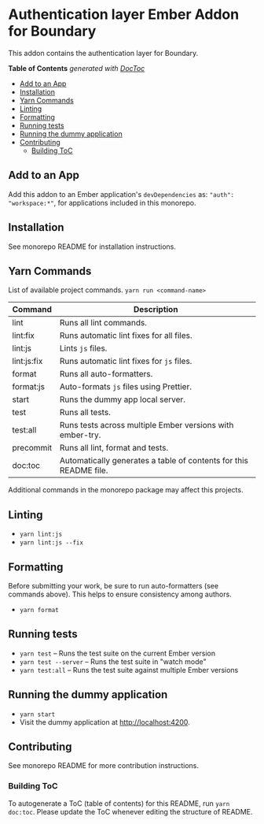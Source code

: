 # Authentication layer Ember Addon for Boundary

This addon contains the authentication layer for Boundary.

<!-- START doctoc generated TOC please keep comment here to allow auto update -->
<!-- DON'T EDIT THIS SECTION, INSTEAD RE-RUN doctoc TO UPDATE -->
**Table of Contents**  *generated with [DocToc](https://github.com/thlorenz/doctoc)*

- [Add to an App](#add-to-an-app)
- [Installation](#installation)
- [Yarn Commands](#yarn-commands)
- [Linting](#linting)
- [Formatting](#formatting)
- [Running tests](#running-tests)
- [Running the dummy application](#running-the-dummy-application)
- [Contributing](#contributing)
  - [Building ToC](#building-toc)

<!-- END doctoc generated TOC please keep comment here to allow auto update -->

## Add to an App

Add this addon to an Ember application's `devDependencies` as:
`"auth": "workspace:*"`, for applications included in this monorepo.

## Installation

See monorepo README for installation instructions.

## Yarn Commands

List of available project commands.  `yarn run <command-name>`

| Command | Description |
| ------- | ----------- |
| lint | Runs all lint commands. |
| lint:fix | Runs automatic lint fixes for all files. |
| lint:js | Lints `js` files. |
| lint:js:fix | Runs automatic lint fixes for `js` files. |
| format | Runs all auto-formatters. |
| format:js | Auto-formats `js` files using Prettier. |
| start | Runs the dummy app local server. |
| test | Runs all tests. |
| test:all | Runs tests across multiple Ember versions with ember-try. |
| precommit | Runs all lint, format and tests. |
| doc:toc | Automatically generates a table of contents for this README file. |

Additional commands in the monorepo package may affect this projects.

## Linting

* `yarn lint:js`
* `yarn lint:js --fix`

## Formatting

Before submitting your work, be sure to run auto-formatters
(see commands above).  This helps to ensure consistency among authors.

* `yarn format`

## Running tests

* `yarn test` – Runs the test suite on the current Ember version
* `yarn test --server` – Runs the test suite in "watch mode"
* `yarn test:all` – Runs the test suite against multiple Ember versions

## Running the dummy application

* `yarn start`
* Visit the dummy application at [http://localhost:4200](http://localhost:4200).

## Contributing

See monorepo README for more contribution instructions.

### Building ToC

To autogenerate a ToC (table of contents) for this README,
run `yarn doc:toc`.  Please update the ToC whenever editing the structure
of README.
